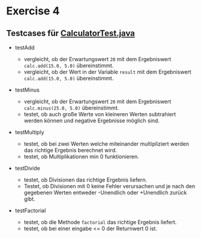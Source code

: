 # Exercise 4

## Testcases für [CalculatorTest.java](CalculatorTest.java)

- testAdd
  - vergleicht, ob der Erwartungswert ```20``` mit dem Ergebniswert ```calc.add(15.0, 5.0)``` übereinstimmt.
  - vergleicht, ob der Wert in der Variable ```result``` mit dem Ergebniswert ```calc.add(15.0, 5.0)``` übereinstimmt.

- testMinus
  - vergleicht, ob der Erwartungswert ```20``` mit dem Ergebniswert ```calc.minus(25.0, 5.0)``` übereinstimmt.
  - testet, ob auch große Werte von kleineren Werten subtrahiert werden können und negative Ergebnisse möglich sind.

- testMultiply
  - testet, ob bei zwei Werten welche miteinander multipliziert werden das richtige Ergebnis berechnet wird.
  - testet, ob Multiplikationen min 0 funktionieren.

- testDivide
  - testet, ob Divisionen das richtige Ergebnis liefern.
  - Testet, ob Divisionen mit 0 keine Fehler verursachen und je nach den gegebenen Werten entweder -Unendlich 
    oder +Unendlich zurück gibt.

- testFactorial
  - testet, ob die Methode ```factorial``` das richtige Ergebnis liefert.
  - testet, ob bei einer eingabe <= 0 der Returnwert 0 ist.